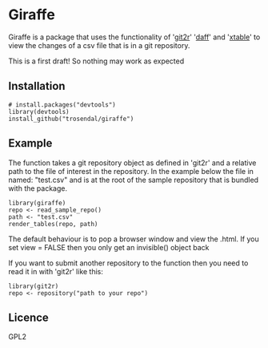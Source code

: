 # Giraffe

Giraffe is a package that uses the functionality of
'[git2r](https://github.com/ropensci/git2r)'
'[daff](https://github.com/edwindj/daff)' and
'[xtable](http://r-forge.r-project.org/projects/xtable/)' to view the
changes of a csv file that is in a git repository.

This is a first draft! So nothing may work as expected

## Installation

```
# install.packages("devtools")
library(devtools)
install_github("trosendal/giraffe")
```

## Example

The function takes a git repository object as defined in 'git2r' and a
relative path to the file of interest in the repository. In the
example below the file in named: "test.csv" and is at the root of the
sample repository that is bundled with the package.

```
library(giraffe)
repo <- read_sample_repo()
path <- "test.csv"
render_tables(repo, path)
```

The default behaviour is to pop a browser window and view the .html. If
you set view = FALSE then you only get an invisible() object back

If you want to submit another repository to the function then you
need to read it in with 'git2r' like this:

```
library(git2r)
repo <- repository("path to your repo")
```



Licence
-------

GPL2
